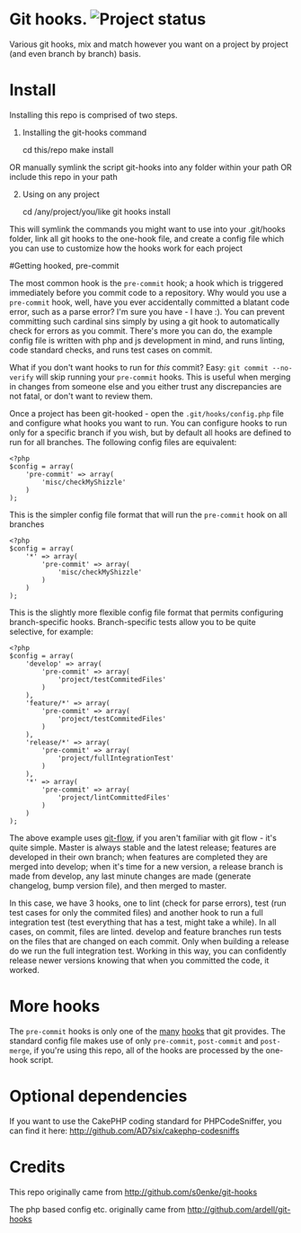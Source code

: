 # Git hooks. ![Project status](http://stillmaintained.com/AD7six/git-hooks.png?20120106)

Various git hooks, mix and match however you want on a project by project (and even branch by
branch) basis.


# Install

Installing this repo is comprised of two steps.

1) Installing the git-hooks command

	cd this/repo
	make install

OR manually symlink the script git-hooks into any folder within your path
OR include this repo in your path

2) Using on any project

	cd /any/project/you/like
	git hooks install

This will symlink the commands you might want to use into your .git/hooks folder, link all git
hooks to the one-hook file, and create a config file which you can use to customize how the hooks
work for each project

#Getting hooked, pre-commit

The most common hook is the `pre-commit` hook; a hook which is triggered immediately before you
commit code to a repository. Why would you use a `pre-commit` hook, well, have you ever accidentally
committed a blatant code error, such as a parse error? I'm sure you have - I have :). You can
prevent committing such cardinal sins simply by using a git hook to automatically check for errors
as you commit. There's more you can do, the example config file is written with php and js
development in mind, and runs linting, code standard checks, and runs test cases on commit.

What if you don't want hooks to run for _this_ commit? Easy: `git commit --no-verify` will skip
running your `pre-commit` hooks. This is useful when merging in changes from someone else and you
either trust any discrepancies are not fatal, or don't want to review them.

Once a project has been git-hooked - open the `.git/hooks/config.php` file and configure what hooks
you want to run. You can configure hooks to run only for a specific branch if you wish, but by
default all hooks are defined to run for all branches. The following config files are equivalent:

	<?php
	$config = array(
		'pre-commit' => array(
			'misc/checkMyShizzle'
		)
	);

This is the simpler config file format that will run the `pre-commit` hook on all branches

	<?php
	$config = array(
		'*' => array(
			'pre-commit' => array(
				'misc/checkMyShizzle'
			)
		)
	);

This is the slightly more flexible config file format that permits configuring branch-specific
hooks. Branch-specific tests allow you to be quite selective, for example:

	<?php
	$config = array(
		'develop' => array(
			'pre-commit' => array(
				'project/testCommitedFiles'
			)
		),
		'feature/*' => array(
			'pre-commit' => array(
				'project/testCommitedFiles'
			)
		),
		'release/*' => array(
			'pre-commit' => array(
				'project/fullIntegrationTest'
			)
		),
		'*' => array(
			'pre-commit' => array(
				'project/lintCommittedFiles'
			)
		)
	);

The above example uses [git-flow](http://jeffkreeftmeijer.com/2010/why-arent-you-using-git-flow/),
if you aren't familiar with git flow - it's quite simple. Master is always stable and the latest
release; features are developed in their own branch; when features are completed they are merged
into develop; when it's time for a new version, a release branch is made from develop, any last
minute changes are made (generate changelog, bump version file), and then merged to master.

In this case, we have 3 hooks, one to lint (check for parse errors), test (run test cases for only
the commited files) and another hook to run a full integration test (test everything that has a
test, might take a while). In all cases, on commit, files are linted. develop and feature branches
run tests on the files that are changed on each commit. Only when building a release do we run the
full integration test. Working in this way, you can confidently release newer versions knowing that
when you committed the code, it worked.

# More hooks

The `pre-commit` hooks is only one of the [many](http://book.git-scm.com/5_git_hooks.html) [hooks](http://progit.org/book/ch7-3.html)
that git provides. The standard config file makes use of only `pre-commit`, `post-commit` and
`post-merge`, if you're using this repo, all of the hooks are processed by the one-hook script.

# Optional dependencies

If you want to use the CakePHP coding standard for PHPCodeSniffer, you can find it here:
http://github.com/AD7six/cakephp-codesniffs

# Credits

This repo originally came from http://github.com/s0enke/git-hooks

The php based config etc. originally came from http://github.com/ardell/git-hooks

